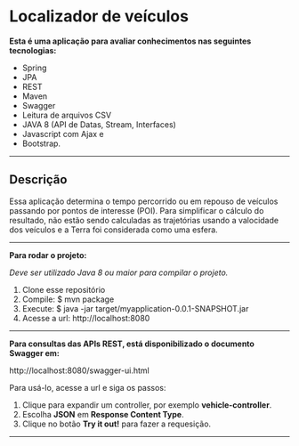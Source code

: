 

# Localizador de veículos

  **Esta é uma aplicação para avaliar conhecimentos nas seguintes tecnologias:**

 - Spring
 - JPA
 - REST
 - Maven
 - Swagger
 - Leitura de arquivos CSV
 - JAVA 8 (API de Datas, Stream, Interfaces)
 - Javascript com Ajax e
 - Bootstrap.

---

## Descrição

Essa aplicação determina o tempo percorrido ou em repouso de veículos passando por pontos de interesse (POI). Para simplificar o cálculo do resultado, não estão sendo calculadas as trajetórias usando a valocidade dos veículos e a Terra foi considerada como uma esfera.

---

**Para rodar o projeto:**

*Deve ser utilizado Java 8 ou maior para compilar o projeto.*

1. Clone esse repositório
2. Compile: $ mvn package
3. Execute: $ java -jar target/myapplication-0.0.1-SNAPSHOT.jar
4. Acesse a url: http://localhost:8080

---

**Para consultas das APIs REST, está disponibilizado o documento Swagger em:**

http://localhost:8080/swagger-ui.html

Para usá-lo, acesse a url e siga os passos:

1. Clique para expandir um controller, por exemplo **vehicle-controller**.
2. Escolha **JSON** em **Response Content Type**.
3. Clique no botão **Try it out!** para fazer a requesição.

---